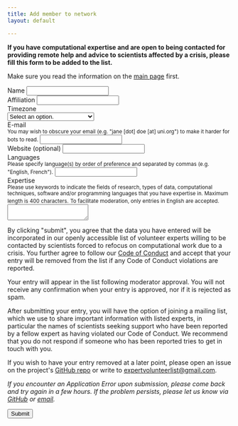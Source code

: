 ```yaml
---
title: Add member to network
layout: default

---
```


**If you have computational expertise and are open to being contacted for providing remote help and advice to scientists affected by a crisis, please fill this form to be added to the list.**

Make sure you read the information on the [main page](https://research-support-network.github.io/) first.

<form method="POST" action="https://research-support-network.herokuapp.com/v3/entry/github/Research-Support-Network/research-support-network.github.io/main/member-submission">
  <input name="options[redirect]" type="hidden" value="https://research-support-network.github.io/submitted.html">
  <input name="options[slug]" type="hidden" value="{{ page.slug }}">

<div class="mb-3 row">
    <label for="form-name" class="form-label">Name</label>
    <input id="form-name" name="fields[name]" type="text" maxlength=100 required>
  </div>

<div class="mb-3 row">
    <label for="form-affiliation" class="form-label">Affiliation</label>
    <input id="form-affiliation" name="fields[affiliation]" type="text" maxlength=100 required>
  </div>

<div class="mb-3 row">
    <label for="form-timezone" class="form-label">Timezone</label><br>
    <select id="form-timezone" name="fields[timezone]" required>
        <option disabled="disabled" selected="selected">Select an option.</option>
        <optgroup label="Africa">
            <option name="Africa/Abidjan">Abidjan</option>
            <option name="Africa/Accra">Accra</option>
            <option name="Africa/Algiers">Algiers</option>
            <option name="Africa/Bissau">Bissau</option>
            <option name="Africa/Cairo">Cairo</option>
            <option name="Africa/Casablanca">Casablanca</option>
            <option name="Africa/Ceuta">Ceuta</option>
            <option name="Africa/El_Aaiun">El_Aaiun</option>
            <option name="Africa/Johannesburg">Johannesburg</option>
            <option name="Africa/Juba">Juba</option>
            <option name="Africa/Khartoum">Khartoum</option>
            <option name="Africa/Lagos">Lagos</option>
            <option name="Africa/Maputo">Maputo</option>
            <option name="Africa/Monrovia">Monrovia</option>
            <option name="Africa/Nairobi">Nairobi</option>
            <option name="Africa/Ndjamena">Ndjamena</option>
            <option name="Africa/Sao_Tome">Sao_Tome</option>
            <option name="Africa/Tripoli">Tripoli</option>
            <option name="Africa/Tunis">Tunis</option>
            <option name="Africa/Windhoek">Windhoek</option>
        </optgroup>
        <optgroup label="America">
            <option name="America/Adak">Adak</option>
            <option name="America/Anchorage">Anchorage</option>
            <option name="America/Araguaina">Araguaina</option>
            <option name="America/Argentina/Buenos_Aires">Argentina/Buenos_Aires</option>
            <option name="America/Argentina/Catamarca">Argentina/Catamarca</option>
            <option name="America/Argentina/Cordoba">Argentina/Cordoba</option>
            <option name="America/Argentina/Jujuy">Argentina/Jujuy</option>
            <option name="America/Argentina/La_Rioja">Argentina/La_Rioja</option>
            <option name="America/Argentina/Mendoza">Argentina/Mendoza</option>
            <option name="America/Argentina/Rio_Gallegos">Argentina/Rio_Gallegos</option>
            <option name="America/Argentina/Salta">Argentina/Salta</option>
            <option name="America/Argentina/San_Juan">Argentina/San_Juan</option>
            <option name="America/Argentina/San_Luis">Argentina/San_Luis</option>
            <option name="America/Argentina/Tucuman">Argentina/Tucuman</option>
            <option name="America/Argentina/Ushuaia">Argentina/Ushuaia</option>
            <option name="America/Asuncion">Asuncion</option>
            <option name="America/Atikokan">Atikokan</option>
            <option name="America/Bahia">Bahia</option>
            <option name="America/Bahia_Banderas">Bahia_Banderas</option>
            <option name="America/Barbados">Barbados</option>
            <option name="America/Belem">Belem</option>
            <option name="America/Belize">Belize</option>
            <option name="America/Blanc-Sablon">Blanc-Sablon</option>
            <option name="America/Boa_Vista">Boa_Vista</option>
            <option name="America/Bogota">Bogota</option>
            <option name="America/Boise">Boise</option>
            <option name="America/Cambridge_Bay">Cambridge_Bay</option>
            <option name="America/Campo_Grande">Campo_Grande</option>
            <option name="America/Cancun">Cancun</option>
            <option name="America/Caracas">Caracas</option>
            <option name="America/Cayenne">Cayenne</option>
            <option name="America/Chicago">Chicago</option>
            <option name="America/Chihuahua">Chihuahua</option>
            <option name="America/Costa_Rica">Costa_Rica</option>
            <option name="America/Creston">Creston</option>
            <option name="America/Cuiaba">Cuiaba</option>
            <option name="America/Curacao">Curacao</option>
            <option name="America/Danmarkshavn">Danmarkshavn</option>
            <option name="America/Dawson">Dawson</option>
            <option name="America/Dawson_Creek">Dawson_Creek</option>
            <option name="America/Denver">Denver</option>
            <option name="America/Detroit">Detroit</option>
            <option name="America/Edmonton">Edmonton</option>
            <option name="America/Eirunepe">Eirunepe</option>
            <option name="America/El_Salvador">El_Salvador</option>
            <option name="America/Fort_Nelson">Fort_Nelson</option>
            <option name="America/Fortaleza">Fortaleza</option>
            <option name="America/Glace_Bay">Glace_Bay</option>
            <option name="America/Goose_Bay">Goose_Bay</option>
            <option name="America/Grand_Turk">Grand_Turk</option>
            <option name="America/Guatemala">Guatemala</option>
            <option name="America/Guayaquil">Guayaquil</option>
            <option name="America/Guyana">Guyana</option>
            <option name="America/Halifax">Halifax</option>
            <option name="America/Havana">Havana</option>
            <option name="America/Hermosillo">Hermosillo</option>
            <option name="America/Indiana/Indianapolis">Indiana/Indianapolis</option>
            <option name="America/Indiana/Knox">Indiana/Knox</option>
            <option name="America/Indiana/Marengo">Indiana/Marengo</option>
            <option name="America/Indiana/Petersburg">Indiana/Petersburg</option>
            <option name="America/Indiana/Tell_City">Indiana/Tell_City</option>
            <option name="America/Indiana/Vevay">Indiana/Vevay</option>
            <option name="America/Indiana/Vincennes">Indiana/Vincennes</option>
            <option name="America/Indiana/Winamac">Indiana/Winamac</option>
            <option name="America/Inuvik">Inuvik</option>
            <option name="America/Iqaluit">Iqaluit</option>
            <option name="America/Jamaica">Jamaica</option>
            <option name="America/Juneau">Juneau</option>
            <option name="America/Kentucky/Louisville">Kentucky/Louisville</option>
            <option name="America/Kentucky/Monticello">Kentucky/Monticello</option>
            <option name="America/La_Paz">La_Paz</option>
            <option name="America/Lima">Lima</option>
            <option name="America/Los_Angeles">Los_Angeles</option>
            <option name="America/Maceio">Maceio</option>
            <option name="America/Managua">Managua</option>
            <option name="America/Manaus">Manaus</option>
            <option name="America/Martinique">Martinique</option>
            <option name="America/Matamoros">Matamoros</option>
            <option name="America/Mazatlan">Mazatlan</option>
            <option name="America/Menominee">Menominee</option>
            <option name="America/Merida">Merida</option>
            <option name="America/Metlakatla">Metlakatla</option>
            <option name="America/Mexico_City">Mexico_City</option>
            <option name="America/Miquelon">Miquelon</option>
            <option name="America/Moncton">Moncton</option>
            <option name="America/Monterrey">Monterrey</option>
            <option name="America/Montevideo">Montevideo</option>
            <option name="America/Nassau">Nassau</option>
            <option name="America/New_York">New_York</option>
            <option name="America/Nipigon">Nipigon</option>
            <option name="America/Nome">Nome</option>
            <option name="America/Noronha">Noronha</option>
            <option name="America/North_Dakota/Beulah">North_Dakota/Beulah</option>
            <option name="America/North_Dakota/Center">North_Dakota/Center</option>
            <option name="America/North_Dakota/New_Salem">North_Dakota/New_Salem</option>
            <option name="America/Nuuk">Nuuk</option>
            <option name="America/Ojinaga">Ojinaga</option>
            <option name="America/Panama">Panama</option>
            <option name="America/Pangnirtung">Pangnirtung</option>
            <option name="America/Paramaribo">Paramaribo</option>
            <option name="America/Phoenix">Phoenix</option>
            <option name="America/Port-au-Prince">Port-au-Prince</option>
            <option name="America/Port_of_Spain">Port_of_Spain</option>
            <option name="America/Porto_Velho">Porto_Velho</option>
            <option name="America/Puerto_Rico">Puerto_Rico</option>
            <option name="America/Punta_Arenas">Punta_Arenas</option>
            <option name="America/Rainy_River">Rainy_River</option>
            <option name="America/Rankin_Inlet">Rankin_Inlet</option>
            <option name="America/Recife">Recife</option>
            <option name="America/Regina">Regina</option>
            <option name="America/Resolute">Resolute</option>
            <option name="America/Rio_Branco">Rio_Branco</option>
            <option name="America/Santarem">Santarem</option>
            <option name="America/Santiago">Santiago</option>
            <option name="America/Santo_Domingo">Santo_Domingo</option>
            <option name="America/Sao_Paulo">Sao_Paulo</option>
            <option name="America/Scoresbysund">Scoresbysund</option>
            <option name="America/Sitka">Sitka</option>
            <option name="America/St_Johns">St_Johns</option>
            <option name="America/Swift_Current">Swift_Current</option>
            <option name="America/Tegucigalpa">Tegucigalpa</option>
            <option name="America/Thule">Thule</option>
            <option name="America/Thunder_Bay">Thunder_Bay</option>
            <option name="America/Tijuana">Tijuana</option>
            <option name="America/Toronto">Toronto</option>
            <option name="America/Vancouver">Vancouver</option>
            <option name="America/Whitehorse">Whitehorse</option>
            <option name="America/Winnipeg">Winnipeg</option>
            <option name="America/Yakutat">Yakutat</option>
            <option name="America/Yellowknife">Yellowknife</option>
        </optgroup>
        <optgroup label="Antarctica">
            <option name="Antarctica/Casey">Casey</option>
            <option name="Antarctica/Davis">Davis</option>
            <option name="Antarctica/DumontDUrville">DumontDUrville</option>
            <option name="Antarctica/Macquarie">Macquarie</option>
            <option name="Antarctica/Mawson">Mawson</option>
            <option name="Antarctica/Palmer">Palmer</option>
            <option name="Antarctica/Rothera">Rothera</option>
            <option name="Antarctica/Syowa">Syowa</option>
            <option name="Antarctica/Troll">Troll</option>
            <option name="Antarctica/Vostok">Vostok</option>
        </optgroup>
        <optgroup label="Asia">
            <option name="Asia/Almaty">Almaty</option>
            <option name="Asia/Amman">Amman</option>
            <option name="Asia/Anadyr">Anadyr</option>
            <option name="Asia/Aqtau">Aqtau</option>
            <option name="Asia/Aqtobe">Aqtobe</option>
            <option name="Asia/Ashgabat">Ashgabat</option>
            <option name="Asia/Atyrau">Atyrau</option>
            <option name="Asia/Baghdad">Baghdad</option>
            <option name="Asia/Baku">Baku</option>
            <option name="Asia/Bangkok">Bangkok</option>
            <option name="Asia/Barnaul">Barnaul</option>
            <option name="Asia/Beirut">Beirut</option>
            <option name="Asia/Bishkek">Bishkek</option>
            <option name="Asia/Brunei">Brunei</option>
            <option name="Asia/Chita">Chita</option>
            <option name="Asia/Choibalsan">Choibalsan</option>
            <option name="Asia/Colombo">Colombo</option>
            <option name="Asia/Damascus">Damascus</option>
            <option name="Asia/Dhaka">Dhaka</option>
            <option name="Asia/Dili">Dili</option>
            <option name="Asia/Dubai">Dubai</option>
            <option name="Asia/Dushanbe">Dushanbe</option>
            <option name="Asia/Famagusta">Famagusta</option>
            <option name="Asia/Gaza">Gaza</option>
            <option name="Asia/Hebron">Hebron</option>
            <option name="Asia/Ho_Chi_Minh">Ho_Chi_Minh</option>
            <option name="Asia/Hong_Kong">Hong_Kong</option>
            <option name="Asia/Hovd">Hovd</option>
            <option name="Asia/Irkutsk">Irkutsk</option>
            <option name="Asia/Jakarta">Jakarta</option>
            <option name="Asia/Jayapura">Jayapura</option>
            <option name="Asia/Jerusalem">Jerusalem</option>
            <option name="Asia/Kabul">Kabul</option>
            <option name="Asia/Kamchatka">Kamchatka</option>
            <option name="Asia/Karachi">Karachi</option>
            <option name="Asia/Kathmandu">Kathmandu</option>
            <option name="Asia/Khandyga">Khandyga</option>
            <option name="Asia/Kolkata">Kolkata</option>
            <option name="Asia/Krasnoyarsk">Krasnoyarsk</option>
            <option name="Asia/Kuala_Lumpur">Kuala_Lumpur</option>
            <option name="Asia/Kuching">Kuching</option>
            <option name="Asia/Macau">Macau</option>
            <option name="Asia/Magadan">Magadan</option>
            <option name="Asia/Makassar">Makassar</option>
            <option name="Asia/Manila">Manila</option>
            <option name="Asia/Nicosia">Nicosia</option>
            <option name="Asia/Novokuznetsk">Novokuznetsk</option>
            <option name="Asia/Novosibirsk">Novosibirsk</option>
            <option name="Asia/Omsk">Omsk</option>
            <option name="Asia/Oral">Oral</option>
            <option name="Asia/Pontianak">Pontianak</option>
            <option name="Asia/Pyongyang">Pyongyang</option>
            <option name="Asia/Qatar">Qatar</option>
            <option name="Asia/Qostanay">Qostanay</option>
            <option name="Asia/Qyzylorda">Qyzylorda</option>
            <option name="Asia/Riyadh">Riyadh</option>
            <option name="Asia/Sakhalin">Sakhalin</option>
            <option name="Asia/Samarkand">Samarkand</option>
            <option name="Asia/Seoul">Seoul</option>
            <option name="Asia/Shanghai">Shanghai</option>
            <option name="Asia/Singapore">Singapore</option>
            <option name="Asia/Srednekolymsk">Srednekolymsk</option>
            <option name="Asia/Taipei">Taipei</option>
            <option name="Asia/Tashkent">Tashkent</option>
            <option name="Asia/Tbilisi">Tbilisi</option>
            <option name="Asia/Tehran">Tehran</option>
            <option name="Asia/Thimphu">Thimphu</option>
            <option name="Asia/Tokyo">Tokyo</option>
            <option name="Asia/Tomsk">Tomsk</option>
            <option name="Asia/Ulaanbaatar">Ulaanbaatar</option>
            <option name="Asia/Urumqi">Urumqi</option>
            <option name="Asia/Ust-Nera">Ust-Nera</option>
            <option name="Asia/Vladivostok">Vladivostok</option>
            <option name="Asia/Yakutsk">Yakutsk</option>
            <option name="Asia/Yangon">Yangon</option>
            <option name="Asia/Yekaterinburg">Yekaterinburg</option>
            <option name="Asia/Yerevan">Yerevan</option>
        </optgroup>
        <optgroup label="Atlantic">
            <option name="Atlantic/Azores">Azores</option>
            <option name="Atlantic/Bermuda">Bermuda</option>
            <option name="Atlantic/Canary">Canary</option>
            <option name="Atlantic/Cape_Verde">Cape_Verde</option>
            <option name="Atlantic/Faroe">Faroe</option>
            <option name="Atlantic/Madeira">Madeira</option>
            <option name="Atlantic/Reykjavik">Reykjavik</option>
            <option name="Atlantic/South_Georgia">South_Georgia</option>
            <option name="Atlantic/Stanley">Stanley</option>
        </optgroup>
        <optgroup label="Australia">
            <option name="Australia/Adelaide">Adelaide</option>
            <option name="Australia/Brisbane">Brisbane</option>
            <option name="Australia/Broken_Hill">Broken_Hill</option>
            <option name="Australia/Darwin">Darwin</option>
            <option name="Australia/Eucla">Eucla</option>
            <option name="Australia/Hobart">Hobart</option>
            <option name="Australia/Lindeman">Lindeman</option>
            <option name="Australia/Lord_Howe">Lord_Howe</option>
            <option name="Australia/Melbourne">Melbourne</option>
            <option name="Australia/Perth">Perth</option>
            <option name="Australia/Sydney">Sydney</option>
        </optgroup>
        <optgroup label="Europe">
            <option name="Europe/Amsterdam">Amsterdam</option>
            <option name="Europe/Andorra">Andorra</option>
            <option name="Europe/Astrakhan">Astrakhan</option>
            <option name="Europe/Athens">Athens</option>
            <option name="Europe/Belgrade">Belgrade</option>
            <option name="Europe/Berlin">Berlin</option>
            <option name="Europe/Brussels">Brussels</option>
            <option name="Europe/Bucharest">Bucharest</option>
            <option name="Europe/Budapest">Budapest</option>
            <option name="Europe/Chisinau">Chisinau</option>
            <option name="Europe/Copenhagen">Copenhagen</option>
            <option name="Europe/Dublin">Dublin</option>
            <option name="Europe/Gibraltar">Gibraltar</option>
            <option name="Europe/Helsinki">Helsinki</option>
            <option name="Europe/Istanbul">Istanbul</option>
            <option name="Europe/Kaliningrad">Kaliningrad</option>
            <option name="Europe/Kiev">Kiev</option>
            <option name="Europe/Kirov">Kirov</option>
            <option name="Europe/Lisbon">Lisbon</option>
            <option name="Europe/London">London</option>
            <option name="Europe/Luxembourg">Luxembourg</option>
            <option name="Europe/Madrid">Madrid</option>
            <option name="Europe/Malta">Malta</option>
            <option name="Europe/Minsk">Minsk</option>
            <option name="Europe/Monaco">Monaco</option>
            <option name="Europe/Moscow">Moscow</option>
            <option name="Europe/Oslo">Oslo</option>
            <option name="Europe/Paris">Paris</option>
            <option name="Europe/Prague">Prague</option>
            <option name="Europe/Riga">Riga</option>
            <option name="Europe/Rome">Rome</option>
            <option name="Europe/Samara">Samara</option>
            <option name="Europe/Saratov">Saratov</option>
            <option name="Europe/Simferopol">Simferopol</option>
            <option name="Europe/Sofia">Sofia</option>
            <option name="Europe/Stockholm">Stockholm</option>
            <option name="Europe/Tallinn">Tallinn</option>
            <option name="Europe/Tirane">Tirane</option>
            <option name="Europe/Ulyanovsk">Ulyanovsk</option>
            <option name="Europe/Uzhgorod">Uzhgorod</option>
            <option name="Europe/Vienna">Vienna</option>
            <option name="Europe/Vilnius">Vilnius</option>
            <option name="Europe/Volgograd">Volgograd</option>
            <option name="Europe/Warsaw">Warsaw</option>
            <option name="Europe/Zaporozhye">Zaporozhye</option>
            <option name="Europe/Zurich">Zurich</option>
        </optgroup>
        <optgroup label="Indian">
            <option name="Indian/Chagos">Chagos</option>
            <option name="Indian/Christmas">Christmas</option>
            <option name="Indian/Cocos">Cocos</option>
            <option name="Indian/Kerguelen">Kerguelen</option>
            <option name="Indian/Mahe">Mahe</option>
            <option name="Indian/Maldives">Maldives</option>
            <option name="Indian/Mauritius">Mauritius</option>
            <option name="Indian/Reunion">Reunion</option>
        </optgroup>
        <optgroup label="Pacific">
            <option name="Pacific/Apia">Apia</option>
            <option name="Pacific/Auckland">Auckland</option>
            <option name="Pacific/Bougainville">Bougainville</option>
            <option name="Pacific/Chatham">Chatham</option>
            <option name="Pacific/Chuuk">Chuuk</option>
            <option name="Pacific/Easter">Easter</option>
            <option name="Pacific/Efate">Efate</option>
            <option name="Pacific/Enderbury">Enderbury</option>
            <option name="Pacific/Fakaofo">Fakaofo</option>
            <option name="Pacific/Fiji">Fiji</option>
            <option name="Pacific/Funafuti">Funafuti</option>
            <option name="Pacific/Galapagos">Galapagos</option>
            <option name="Pacific/Gambier">Gambier</option>
            <option name="Pacific/Guadalcanal">Guadalcanal</option>
            <option name="Pacific/Guam">Guam</option>
            <option name="Pacific/Honolulu">Honolulu</option>
            <option name="Pacific/Kiritimati">Kiritimati</option>
            <option name="Pacific/Kosrae">Kosrae</option>
            <option name="Pacific/Kwajalein">Kwajalein</option>
            <option name="Pacific/Majuro">Majuro</option>
            <option name="Pacific/Marquesas">Marquesas</option>
            <option name="Pacific/Nauru">Nauru</option>
            <option name="Pacific/Niue">Niue</option>
            <option name="Pacific/Norfolk">Norfolk</option>
            <option name="Pacific/Noumea">Noumea</option>
            <option name="Pacific/Pago_Pago">Pago_Pago</option>
            <option name="Pacific/Palau">Palau</option>
            <option name="Pacific/Pitcairn">Pitcairn</option>
            <option name="Pacific/Pohnpei">Pohnpei</option>
            <option name="Pacific/Port_Moresby">Port_Moresby</option>
            <option name="Pacific/Rarotonga">Rarotonga</option>
            <option name="Pacific/Tahiti">Tahiti</option>
            <option name="Pacific/Tarawa">Tarawa</option>
            <option name="Pacific/Tongatapu">Tongatapu</option>
            <option name="Pacific/Wake">Wake</option>
            <option name="Pacific/Wallis">Wallis</option>
        </optgroup>
    </select>
  </div>

<div class="mb-3 row">
    <label for="form-email" class="form-label">E-mail</label><br>
    <small class="text-muted">You may wish to obscure your email (e.g. "jane [dot] doe [at] uni.org") to make it harder for bots to read.</small>
    <input id="form-email" name="fields[email]" type="text" maxlength=100 required>
  </div>

<div class="mb-3 row">
    <label for="form-website" class="form-label">Website (optional)</label>
    <input id="form-website" name="fields[website]" type="text" maxlength=100>
  </div>

<div class="mb-3 row">
    <label for="form-languages" class="form-label">Languages</label><br>
    <small class="text-muted">Please specify language(s) by order of preference and separated by commas (e.g. "English, French").</small>
    <input id="form-languages" name="fields[languages]" type="text" maxlength=100 required>
  </div>

<div class="mb-3 row">
    <label for="form-expertise" class="form-label">Expertise</label><br>
    <small class="text-muted">Please use keywords to indicate the fields of research, types of data, computational techniques, software and/or programming languages that you have expertise in. Maximum length is 400 characters.</small>
  <small class="text-muted">To facilitate moderation, only entries in English are accepted.</small>
    <textarea id="form-expertise" name="fields[expertise]" maxlength=400 required></textarea>
  </div>

<p>By clicking "submit", you agree that the data you have entered will be incorporated in our openly accessible list of volunteer experts willing to be contacted by  scientists forced to refocus on computational work due to a crisis. You further agree to follow our <a href="code-of-conduct.html">Code of Conduct</a> and accept that your entry will be removed from the list if any Code of Conduct violations are reported.</p>

<p>Your entry will appear in the list following moderator approval. You will not receive any confirmation when your entry is approved, nor if it is rejected as spam.</p>

<p>After submitting your entry, you will have the option of joining a mailing list, which we use to share important information with listed experts, in particular the names of scientists seeking support who have been reported by a fellow expert as having violated our Code of Conduct. We recommend that you do not respond if someone who has been reported tries to get in touch with you.</p>

<p>If you wish to have your entry removed at a later point, please open an issue on the project's <a href="https://github.com/Research-Support-Network/research-support-network.github.io">GitHub repo</a> or write to <a href="mailto:expertvolunteerlist@gmail.com">expertvolunteerlist@gmail.com</a>.</p>

<p><em>If you encounter an Application Error upon submission, please come back and try again in a few hours. If the problem persists, please let us know via <a href="https://github.com/Research-Support-Network/research-support-network.github.io">GitHub</a> or <a href="mailto:expertvolunteerlist@gmail.com">email</a>.</em></p>
  
<div class="mb-3 row">
    <button type="submit" class="btn btn-primary mb-3">Submit</button>
  </div>
</form>
